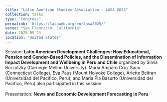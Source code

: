 ```yaml
---
title: "Latin American Studies Association - LASA 2025"
collection: talks
type: "Congress"
permalink: 'https://lasaweb.org/en/lasa2025/'
venue: "San Francisco, California"
date: 2025-05-23
location: "United States"
---
```


Session: <b>Latin American Development Challenges: How Educational, Pension and Gender-Based Policies, and the Dissemination of Information Impact Development and Wellbeing in Peru and Chile</b> organized by Silvia Borzutzky (Carnegie Mellon University). Maria Amparo Cruz Saco (Connecticut College), Eva Paus (Mount Holyoke College), Arlette Beltran (Universidad del Pacifico, Peru), and Maria Pia Basurto (Universidad del Pacifico, Peru) also participated in this session. <br/> <br/> Presentation: <b>News and Economic Development Forecasting in Peru</b>. 



